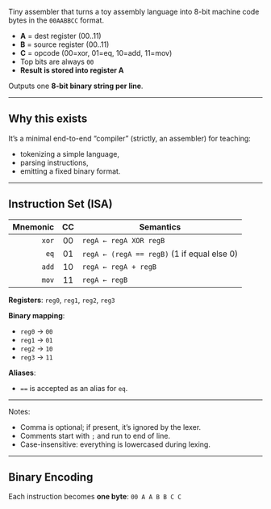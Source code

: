 Tiny assembler that turns a toy assembly language into 8-bit machine code bytes in the `00AABBCC` format.

- **A** = dest register (00..11)
- **B** = source register (00..11)
- **C** = opcode (00=xor, 01=eq, 10=add, 11=mov)
- Top bits are always `00`
- **Result is stored into register A**

Outputs one **8-bit binary string per line**.

---

## Why this exists

It’s a minimal end-to-end “compiler” (strictly, an assembler) for teaching:
- tokenizing a simple language,
- parsing instructions,
- emitting a fixed binary format.

---

## Instruction Set (ISA)

| Mnemonic | CC | Semantics                                 |
|---------:|:--:|--------------------------------------------|
| `xor`    | 00 | `regA ← regA XOR regB`                    |
| `eq`     | 01 | `regA ← (regA == regB)` (1 if equal else 0) |
| `add`    | 10 | `regA ← regA + regB`                      |
| `mov`    | 11 | `regA ← regB`                             |

**Registers**: `reg0`, `reg1`, `reg2`, `reg3`

**Binary mapping**:
- `reg0` → `00`
- `reg1` → `01`
- `reg2` → `10`
- `reg3` → `11`

**Aliases**:
- `==` is accepted as an alias for `eq`.

---

Notes:
- Comma is optional; if present, it’s ignored by the lexer.
- Comments start with `;` and run to end of line.
- Case-insensitive: everything is lowercased during lexing.

---

## Binary Encoding

Each instruction becomes **one byte**: `00 A A B B C C`


